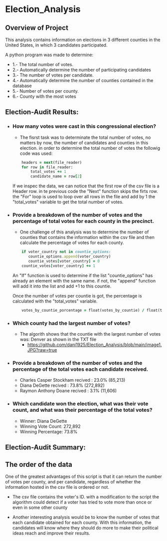 # Election_Analysis

## Overview of Project
This analysis contains information on elections in 3 different counties in the United States, in which 3 candidates participated.

A python program was made to determine:
* 1.- The total number of votes.
* 2.- Automatically determine the number of participating candidates
* 3.- The number of votes per candidate.
* 4.- Automatically determine the number of counties contained in the database
* 5.- Number of votes per county.
* 6.- County with the most votes

## Election-Audit Results: 
*  ### How many votes were cast in this congressional election?
    - The fisrst task was to determinate the total number of votes, no matters by now, the number of candidates and counties in this election. in order to determine the total number of votes the followig code was used:
    ```ruby
        headers = next(file_reader)
        for row in file_reader:
            total_votes += 1
            candidate_name = row[2]
     ```

    If we inspec the data, we can notice that the first row of the csv file is a Header row. in te previous code the "Next" function skips the firts row. 
    the "For" loop is used to loop over all rows in the file and add by 1 the "total_votes" variable to get the total number of votes. 

*  ### Provide a breakdown of the number of votes and the percentage of total votes for each county in the precinct.
    - One challenge of this analysis was to determine the number of counties that contains the information within the csv file and then calculate the percentage of votes for each county.
    ```ruby
        if voter_country not in countie_options:  
           countie_options.append(voter_country)
           countie_votes[voter_country] = 0
        countie_votes[voter_country] += 1
    ```

    An "If" function is used to determine if the list "countie_options" has already an element with the same name. if not, the "append" function will add it into the list and add +1 to this countie.

    Once the number of votes per countie is got, the percentage is calculated with the "total_votes" variable. 

    ```ruby
        votes_by_countie_porcentage = float(votes_by_countie) / float(total_votes)*100  
    ```
*  ### Which county had the largest number of votes?
    - The algorith shows that the countie with the largest number of votes was: Denver as shown in the TXT file
        - https://github.com/dani1925/Election_Analysis/blob/main/image1.JPG?raw=true


*  ### Provide a breakdown of the number of votes and the percentage of the total votes each candidate received. 
    - Charles Casper Stockham recived : 23.0% (85,213)
    - Diana DeGette recived : 73.8% (272,892)
    - Raymon Anthony Doane recived : 3.1% (11,606)
*  ### Which candidate won the election, what was their vote count, and what was their percentage of the total votes?
    - Winner: Diana DeGette
    - Winning Vote Count: 272,892
    - Winning Percentage: 73.8%


## Election-Audit Summary: 

## The order of the data
One of the greatest advantages of this script is that it can return the number of votes per county, and per candidate, regardless of whether the information hosted in the csv file is ordered or not.

- The csv file contains the voter's ID. with a modification to the script the algorithm could detect if a voter has tried to vote more than once or even in some other county

- Another interesting analysis would be to know the number of votes that each candidate obtained for each county. With this information, the candidates will know where they should do more to make their political ideas reach and improve their results.